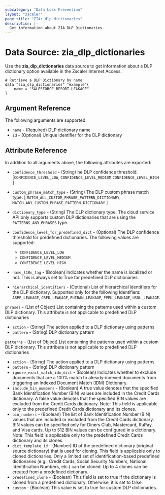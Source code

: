 ```yaml
---
subcategory: "Data Loss Prevention"
layout: "zscaler"
page_title: "ZIA: dlp_dictionaries"
description: |-
  Get information about ZIA DLP Dictionaries.
---
```


# Data Source: zia_dlp_dictionaries

Use the **zia_dlp_dictionaries** data source to get information about a DLP dictionary option available in the Zscaler Internet Access.

```hcl
# Retrieve a DLP Dictionary by name
data "zia_dlp_dictionaries" "example"{
    name = "SALESFORCE_REPORT_LEAKAGE"
}
```

## Argument Reference

The following arguments are supported:

* `name` - (Required) DLP dictionary name
* `id` - (Optional) Unique identifier for the DLP dictionary

## Attribute Reference

In addition to all arguments above, the following attributes are exported:

* `confidence_threshold` - (String) he DLP confidence threshold. [`CONFIDENCE_LEVEL_LOW`, `CONFIDENCE_LEVEL_MEDIUM` `CONFIDENCE_LEVEL_HIGH` ]
* `custom_phrase_match_type` - (String) The DLP custom phrase match type. [ `MATCH_ALL_CUSTOM_PHRASE_PATTERN_DICTIONARY`, `MATCH_ANY_CUSTOM_PHRASE_PATTERN_DICTIONARY` ]
* `dictionary_type` - (String) The DLP dictionary type. The cloud service API only supports custom DLP dictionaries that are using the `PATTERNS_AND_PHRASES` type.

* `confidence_level_for_predefined_dict` - (Optional) The DLP confidence threshold for predefined dictionaries. The following values are supported:
  * `CONFIDENCE_LEVEL_LOW`
  * `CONFIDENCE_LEVEL_MEDIUM`
  * `CONFIDENCE_LEVEL_HIGH`

* `name_l10n_tag` - (Boolean) Indicates whether the name is localized or not. This is always set to True for predefined DLP dictionaries.

* `hierarchical_identifiers` - (Optional) List of hierarchical identifiers for the DLP dictionary. Supported only for the following Identifiers: `ASPP_LEAKAGE`, `CRED_LEAKAGE`, `EUIBAN_LEAKAGE`, `PPEU_LEAKAGE`, `USDL_LEAKAGE`.

`phrases` - (List of Object) List containing the patterns used within a custom DLP dictionary. This attribute is not applicable to predefined DLP dictionaries

* `action` - (String) The action applied to a DLP dictionary using patterns
* `pattern` - (String) DLP dictionary pattern

`patterns` - (List of Object) List containing the patterns used within a custom DLP dictionary. This attribute is not applicable to predefined DLP dictionaries

* `action` - (String) The action applied to a DLP dictionary using patterns
* `pattern` - (String) DLP dictionary pattern
* `ignore_exact_match_idm_dict` - (Boolean) Indicates whether to exclude documents that are a 100% match to already-indexed documents from triggering an Indexed Document Match (IDM) Dictionary.
* `include_bin_numbers` - (Boolean) A true value denotes that the specified Bank Identification Number (BIN) values are included in the Credit Cards dictionary. A false value denotes that the specified BIN values are excluded from the Credit Cards dictionary. Note: This field is applicable only to the predefined Credit Cards dictionary and its clones.
* `bin_numbers` - (Boolean) The list of Bank Identification Number (BIN) values that are included or excluded from the Credit Cards dictionary. BIN values can be specified only for Diners Club, Mastercard, RuPay, and Visa cards. Up to 512 BIN values can be configured in a dictionary. Note: This field is applicable only to the predefined Credit Cards dictionary and its clones.
* `dict_template_id` - (Number) ID of the predefined dictionary (original source dictionary) that is used for cloning. This field is applicable only to cloned dictionaries. Only a limited set of identification-based predefined dictionaries (e.g., Credit Cards, Social Security Numbers, National Identification Numbers, etc.) can be cloned. Up to 4 clones can be created from a predefined dictionary.
* `predefined_clone` - (Boolean) This field is set to true if the dictionary is cloned from a predefined dictionary. Otherwise, it is set to false.
* `custom` - (Boolean) This value is set to true for custom DLP dictionaries.
